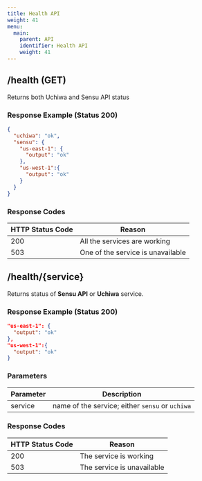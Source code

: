 ```yaml
---
title: Health API
weight: 41
menu:
  main:
    parent: API
    identifier: Health API
    weight: 41
---
```


## /health (GET)
Returns both Uchiwa and Sensu API status

### Response Example (Status 200)
```json
{
  "uchiwa": "ok",
  "sensu": {
    "us-east-1": {
      "output": "ok"
    },
    "us-west-1":{
      "output": "ok"
    }
  }
}
```

### Response Codes
HTTP Status Code | Reason
-----------------|--------
200 | All the services are working
503 | One of the service is unavailable

## /health/{service}
Returns status of **Sensu API** or **Uchiwa** service.

### Response Example (Status 200)
```json
"us-east-1": {
  "output": "ok"
},
"us-west-1":{
  "output": "ok"
}
```

### Parameters
Parameter | Description
----------|-------------
service | name of the service; either `sensu` or `uchiwa`

### Response Codes
HTTP Status Code | Reason
-----------------|--------
200 | The service is working
503 | The service is unavailable
